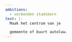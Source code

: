 ```yaml
---
ambitions:
  - verbonden stadskern
text: |-
  Maak het centrum van je 

  gemeente of buurt autoluw.
---
```

